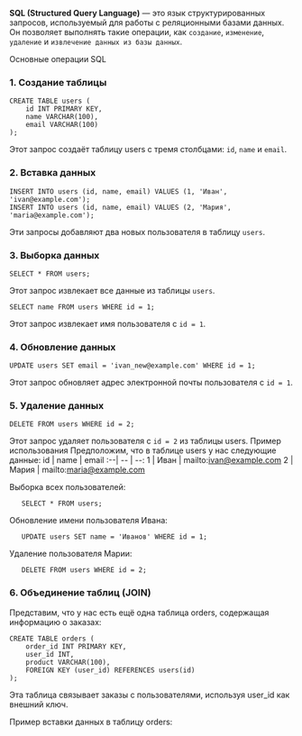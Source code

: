 **SQL (Structured Query Language)** — это язык структурированных запросов, используемый для работы с реляционными базами данных. Он позволяет выполнять такие операции, как `создание`, `изменение`, `удаление` и `извлечение данных из базы данных`.

Основные операции SQL
### 1. Создание таблицы
```
CREATE TABLE users (
    id INT PRIMARY KEY,
    name VARCHAR(100),
    email VARCHAR(100)
);
```
Этот запрос создаёт таблицу users с тремя столбцами: `id`, `name` и `email`.

### 2. Вставка данных
```
INSERT INTO users (id, name, email) VALUES (1, 'Иван', 'ivan@example.com');
INSERT INTO users (id, name, email) VALUES (2, 'Мария', 'maria@example.com');
```
Эти запросы добавляют два новых пользователя в таблицу `users`.

### 3. Выборка данных
```
SELECT * FROM users;
```
Этот запрос извлекает все данные из таблицы `users`.
```
SELECT name FROM users WHERE id = 1;
```
Этот запрос извлекает имя пользователя с `id = 1`.

### 4. Обновление данных
```
UPDATE users SET email = 'ivan_new@example.com' WHERE id = 1;
```
Этот запрос обновляет адрес электронной почты пользователя с `id = 1`.

### 5. Удаление данных
```
DELETE FROM users WHERE id = 2;
```
Этот запрос удаляет пользователя с `id = 2` из таблицы users.
Пример использования
Предположим, что в таблице users у нас следующие данные:
id | name |	email
:--| -- | --:
1 |	Иван |	mailto:ivan@example.com
2 |	Мария |	mailto:maria@example.com

Выборка всех пользователей:
```
   SELECT * FROM users;
```

Обновление имени пользователя Ивана:
```
   UPDATE users SET name = 'Иванов' WHERE id = 1;
```

Удаление пользователя Марии:
```
   DELETE FROM users WHERE id = 2;
```

### 6. Объединение таблиц (JOIN)
Представим, что у нас есть ещё одна таблица orders, содержащая информацию о заказах:
```
CREATE TABLE orders (
    order_id INT PRIMARY KEY,
    user_id INT,
    product VARCHAR(100),
    FOREIGN KEY (user_id) REFERENCES users(id)
);
```
Эта таблица связывает заказы с пользователями, используя user_id как внешний ключ.

Пример вставки данных в таблицу orders:
```
